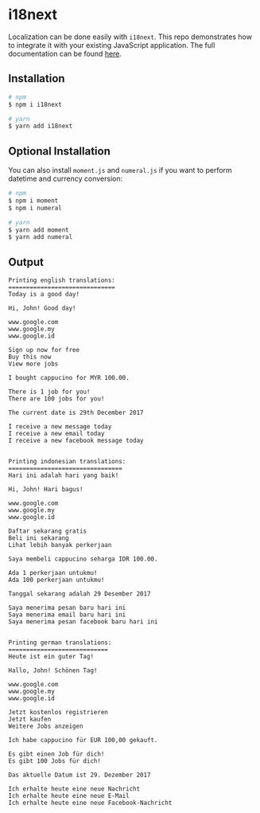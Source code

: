 # i18next

Localization can be done easily with `i18next`. This repo demonstrates how to integrate it with your existing JavaScript application. The full documentation can be found [here](https://www.i18next.com/).

## Installation

```bash
# npm
$ npm i i18next

# yarn
$ yarn add i18next
```

## Optional Installation

You can also install `moment.js` and `numeral.js` if you want to perform datetime and currency conversion:

```bash
# npm
$ npm i moment
$ npm i numeral

# yarn
$ yarn add moment
$ yarn add numeral
```

## Output

```
Printing english translations:
==============================
Today is a good day!

Hi, John! Good day!

www.google.com
www.google.my
www.google.id

Sign up now for free
Buy this now
View more jobs

I bought cappucino for MYR 100.00.

There is 1 job for you!
There are 100 jobs for you!

The current date is 29th December 2017

I receive a new message today
I receive a new email today
I receive a new facebook message today


Printing indonesian translations:
================================
Hari ini adalah hari yang baik!

Hi, John! Hari bagus!

www.google.com
www.google.my
www.google.id

Daftar sekarang gratis
Beli ini sekarang
Lihat lebih banyak perkerjaan

Saya membeli cappucino seharga IDR 100.00.

Ada 1 perkerjaan untukmu!
Ada 100 perkerjaan untukmu!

Tanggal sekarang adalah 29 Desember 2017

Saya menerima pesan baru hari ini
Saya menerima email baru hari ini
Saya menerima pesan facebook baru hari ini


Printing german translations:
============================
Heute ist ein guter Tag!

Hallo, John! Schönen Tag!

www.google.com
www.google.my
www.google.id

Jetzt kostenlos registrieren
Jetzt kaufen
Weitere Jobs anzeigen

Ich habe cappucino für EUR 100,00 gekauft.

Es gibt einen Job für dich!
Es gibt 100 Jobs für dich!

Das aktuelle Datum ist 29. Dezember 2017

Ich erhalte heute eine neue Nachricht
Ich erhalte heute eine neue E-Mail
Ich erhalte heute eine neue Facebook-Nachricht
```